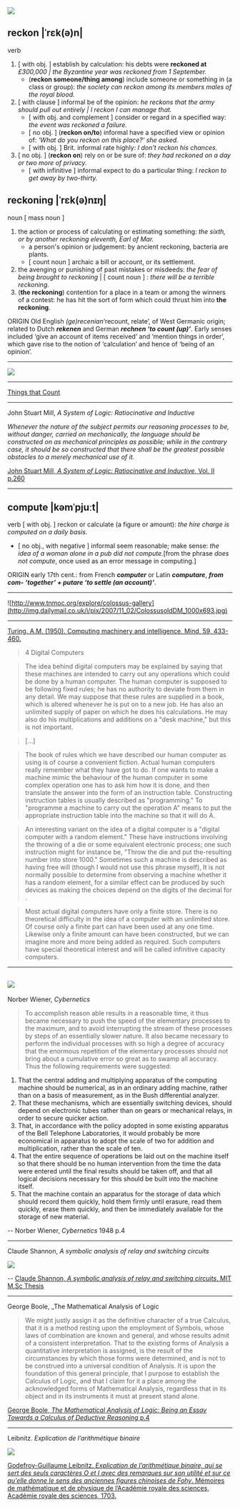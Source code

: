 ![](http://www.bobmockford.co.uk/calculating/reckoner/Ready%20Reckoner.jpg)

## reckon |ˈrɛk(ə)n|
verb

1. [ with obj. ] establish by calculation: his debts were **reckoned at** _£300,000 | the Byzantine year was reckoned from 1 September._
	* (**reckon someone/thing among**) include someone or something in (a class or group): _the society can reckon among its members males of the royal blood._
2. [ with clause ] informal be of the opinion: _he reckons that the army should pull out entirely | I reckon I can manage that._
	* [ with obj. and complement ] consider or regard in a specified way: _the event was reckoned a failure._
	* [ no obj. ] (**reckon on/to**) informal have a specified view or opinion of: _‘What do you reckon on this place?’ she asked._
	* [ with obj. ] Brit. informal rate highly: _I don't reckon his chances._
3. [ no obj. ] (**reckon on**) rely on or be sure of: _they had reckoned on a day or two more of privacy._
	* [ with infinitive ] informal expect to do a particular thing: _I reckon to get away by two-thirty._
    
## reckoning |ˈrɛk(ə)nɪŋ|
noun [ mass noun ]

1. the action or process of calculating or estimating something: _the sixth, or by another reckoning eleventh, Earl of Mar._
	* a person's opinion or judgement: by ancient reckoning, bacteria are plants.
	* [ count noun ] archaic a bill or account, or its settlement.
2. the avenging or punishing of past mistakes or misdeeds: _the fear of being brought to reckoning_ | [ count noun ] : _there will be a terrible reckoning._
3. (**the reckoning**) contention for a place in a team or among the winners of a contest: he has hit the sort of form which could thrust him into **the reckoning**.

ORIGIN Old English _(ge)recenian_‘recount, relate’, of West Germanic origin; related to Dutch _**rekenen**_ and German _**rechnen ‘to count (up)’**_. Early senses included ‘give an account of items received’ and ‘mention things in order’, which gave rise to the notion of ‘calculation’ and hence of ‘being of an opinion’.

----

![](http://www.cbi.umn.edu/hostedpublications/Tomash/Images%20web%20site/Image%20files/R%20Images/images/Ready%20Reckoner.calcul%20des%20paymens.1691.sample%20table%20page.jpg)

----

[Things that Count](http://metastudies.net/pmwiki/pmwiki.php?n=Site.TheModernEpochAndTheEmergenceOfTheModernCalculator)

----

John Stuart Mill, _A System of Logic: Ratiocinative and Inductive_

_Whenever the nature of the subject permits our reasoning processes to be, without danger, carried on mechanically, the language should be constructed on as mechanical principles as possible; while in the contrary case, it should be so constructed that there shall be the greatest possible obstacles to a merely mechanical use of it._

[John Stuart Mill, _A System of Logic: Ratiocinative and Inductive_, Vol. II p.260](http://www.gutenberg.org/files/35421/35421-h/35421-h.htm#Page_289)

----

## compute |kəmˈpjuːt|
verb [ with obj. ]
reckon or calculate (a figure or amount): _the hire charge is computed on a daily basis._
* [ no obj., with negative ] informal seem reasonable; make sense: _the idea of a woman alone in a pub did not compute._[from the phrase _does not compute_, once used as an error message in computing.]

ORIGIN early 17th cent.: from French _**computer**_ or Latin _**computare**_, **_from com- ‘together’ + putare ‘to settle (an account)’_**.

----

![http://www.tnmoc.org/explore/colossus-gallery](http://img.dailymail.co.uk/i/pix/2007/11_02/ColossusoldDM_1000x693.jpg)

----

[Turing, A.M. (1950). Computing machinery and intelligence. Mind, 59, 433-460.](http://loebner.net/Prizef/TuringArticle.html)

> 4 Digital Computers

> The idea behind digital computers may be explained by saying that these machines are intended to carry out any operations which could be done by a human computer. The human computer is supposed to be following fixed rules; he has no authority to deviate from them in any detail. We may suppose that these rules are supplied in a book, which is altered whenever he is put on to a new job. He has also an unlimited supply of paper on which he does his calculations. He may also do his multiplications and additions on a "desk machine," but this is not important.

> [...]

> The book of rules which we have described our human computer as using is of course a convenient fiction. Actual human computers really remember what they have got to do. If one wants to make a machine mimic the behaviour of the human computer in some complex operation one has to ask him how it is done, and then translate the answer into the form of an instruction table. Constructing instruction tables is usually described as "programming." To "programme a machine to carry out the operation A" means to put the appropriate instruction table into the machine so that it will do A.

> An interesting variant on the idea of a digital computer is a "digital computer with a random element." These have instructions involving the throwing of a die or some equivalent electronic process; one such instruction might for instance be, "Throw the die and put the-resulting number into store 1000." Sometimes such a machine is described as having free will (though I would not use this phrase myself), It is not normally possible to determine from observing a machine whether it has a random element, for a similar effect can be produced by such devices as making the choices depend on the digits of the decimal for .

> Most actual digital computers have only a finite store. There is no theoretical difficulty in the idea of a computer with an unlimited store. Of course only a finite part can have been used at any one time. Likewise only a finite amount can have been constructed, but we can imagine more and more being added as required. Such computers have special theoretical interest and will be called infinitive capacity computers.

----
![](http://archive.computerhistory.org/resources/still-image/Bush-Vannevar/bush_vannevar_differential_analyzer.c1930.102618648.lg.jpg)
----

Norber Wiener, _Cybernetics_ 

> To accomplish reason able results in a reasonable time, it thus became necessary to push the speed of the elementary processes to the maximum, and to avoid interrupting the stream of these processes by steps of an essentially slower nature. It also became necessary to perform the individual processes with so high a degree of accuracy that the enormous repetition of the elementary processes should not bring about a cumulative error so great as to swamp all accuracy. Thus the following requirements were suggested:
1. That the central adding and multiplying apparatus of the computing machine should be numerical, as in an ordinary adding machine, rather than on a basis of measurement, as in the Bush differential analyzer.
2. That these mechanisms, which are essentially switching devices, should depend on electronic tubes rather than on gears or mechanical relays, in order to secure quicker action.
3. That, in accordance with the policy adopted in some existing apparatus of the Bell Telephone Laboratories, it would probably be more economical in apparatus to adopt the scale of two for addition and multiplication, rather than the scale of ten.
4. That the entire sequence of operations be laid out on the machine itself so that there should be no human intervention from the time the data were entered until the final results should be taken off, and that all logical decisions necessary for this should be built into the machine itself.
5. That the machine contain an apparatus for the storage of data which should record them quickly, hold them firmly until erasure, read them quickly, erase them quickly, and then be immediately available for the storage of new material.

-- Norber Wiener, _Cybernetics_ 1948 p.4

----

Claude Shannon, _A symbolic analysis of relay and switching circuits_

![](/img/shannon.png)

-- [Claude Shannon, _A symbolic analysis of relay and switching circuits_, MIT M.Sc Thesis](http://dspace.mit.edu/handle/1721.1/11173)

----

George Boole, _The Mathematical Analysis of Logic

> We might justly assign it as the definitive character of a true Calculus, that it is a method resting upon the employment of Symbols, whose laws of combination are known and general, and whose results admit of a consistent interpretation. That to the existing forms of Analysis a quantitative interpretation is assigned, is the result of the circumstances by which those forms were determined, and is not to be construed into a universal condition of Analysis. It is upon the foundation of this general principle, that I purpose to establish the Calculus of Logic, and that I claim for it a place among the acknowledged forms of Mathematical Analysis, regardless that in its object and in its instruments it must at present stand alone.

[George Boole, _The Mathematical Analysis of Logic: Being an Essay Towards a Calculus of Deductive Reasoning_ p.4](http://www.gutenberg.org/files/36884/36884-pdf.pdf?session_id=8cb262941aa0df95dff4520e00b3aa7060799906)

----

Leibnitz. _Explication de l’arithmétique binaire_

![](img/leibniz-calcul-binaire.png)

[Godefroy-Guillaume Leibnitz. _Explication de l’arithmétique binaire, qui se sert des seuls caractères O et I avec des remarques sur son utilité et sur ce qu’elle donne le sens des anciennes figures chinoises de Fohy_. Mémoires de mathématique et de physique de l’Académie royale des sciences, Académie royale des sciences, 1703.](img/Leibniz_ArithmetiqueBinaire.pdf)



